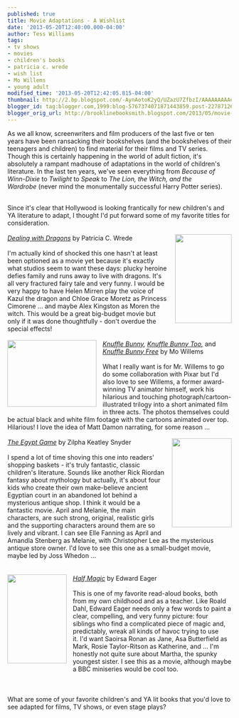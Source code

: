 ```yaml
---
published: true
title: Movie Adaptations - A Wishlist
date: '2013-05-20T12:40:00.000-04:00'
author: Tess Williams
tags:
- tv shows
- movies
- children's books
- patricia c. wrede
- wish list
- Mo Willems
- young adult
modified_time: '2013-05-20T12:42:05.815-04:00'
thumbnail: http://2.bp.blogspot.com/-AynAotoK2yQ/UZazU7ZfbzI/AAAAAAAAAeU/OFGPvn96X5o/s72-c/dealing.jpg
blogger_id: tag:blogger.com,1999:blog-5767374071871443859.post-2278712635305961240
blogger_orig_url: http://brooklinebooksmith.blogspot.com/2013/05/movie-adaptations-wishlist.html
---
```


As we all know, screenwriters and film producers of the last five or ten years have been ransacking their bookshelves (and the bookshelves of their teenagers and children) to find material for their films and TV series. Though this is certainly happening in the world of adult fiction, it's absolutely a rampant madhouse of adaptations in the world of children's literature. In the last ten years, we've seen everything from <i>Because of Winn-Dixie</i>&nbsp;to <i>Twilight</i>&nbsp;to <i>Speak </i>to <i>The Lion, the Witch, and the Wardrobe</i>&nbsp;(never mind the monumentally successful Harry Potter series).<br /><br /><div style="text-align: right;"></div>Since it's clear that Hollywood is looking frantically for new children's and YA literature to adapt, I thought I'd put forward some of my favorite titles for consideration.<br /><br /><a href="http://2.bp.blogspot.com/-AynAotoK2yQ/UZazU7ZfbzI/AAAAAAAAAeU/OFGPvn96X5o/s1600/dealing.jpg" imageanchor="1" style="clear: right; float: right; margin-bottom: 1em; margin-left: 1em;"><img border="0" src="http://2.bp.blogspot.com/-AynAotoK2yQ/UZazU7ZfbzI/AAAAAAAAAeU/OFGPvn96X5o/s1600/dealing.jpg" height="200" width="127" /></a><i><a href="http://www.brooklinebooksmith-shop.com/book/9780152045661">Dealing with Dragons</a>&nbsp;</i>by Patricia C. Wrede<br /><br />I'm actually kind of shocked this one hasn't at least been optioned as a movie yet because it's exactly what studios seem to want these days: plucky heroine defies family and runs away to live with dragons. It's all very fractured fairy tale and very funny. I would be very happy to have Helen Mirren play the voice of Kazul the dragon and Chloe Grace Moretz as Princess Cimorene ... and maybe Alex Kingston as Moren the witch. This would be a great big-budget movie but only if it was done thoughtfully - don't overdue the special effects!<br /><br /><div class="separator" style="clear: both; text-align: center;"><a href="http://1.bp.blogspot.com/-G3LIy60YDpU/UZanwOv-wUI/AAAAAAAAAd4/Q7RG6HFZcuE/s1600/knuffle.jpg" imageanchor="1" style="clear: left; float: left; margin-bottom: 1em; margin-right: 1em;"><img border="0" src="http://1.bp.blogspot.com/-G3LIy60YDpU/UZanwOv-wUI/AAAAAAAAAd4/Q7RG6HFZcuE/s1600/knuffle.jpg" height="150" width="200" /></a></div><span style="font-style: italic;"><a href="http://www.brooklinebooksmith-shop.com/book/9780786818709" style="text-decoration: underline;">Knuffle Bunny</a>, <a href="http://www.brooklinebooksmith-shop.com/book/9781423102991" style="text-decoration: underline;">Knuffle Bunny Too</a><u>,</u></span> and <a href="http://www.brooklinebooksmith-shop.com/book/9780061929571" style="font-style: italic; text-decoration: underline;">Knuffle Bunny Free</a>&nbsp;by Mo Willems<br /><br />What I really want is for Mr. Willems to go do some collaboration with Pixar but I'd also love to see Willems, a former award-winning TV animator himself, work his hilarious and touching photograph/cartoon-illustrated trilogy into a short animated film in three acts. The photos themselves could be actual black and white film footage with the cartoons animated over top. Hilarious! I love the idea of Matt Damon narrating, for some reason ...<br /><br /><a href="http://3.bp.blogspot.com/-WHRub56fX7Y/UZasDNDJ6lI/AAAAAAAAAeE/_jObpG6C_60/s1600/egypt+game.jpg" imageanchor="1" style="clear: right; float: right; margin-bottom: 1em; margin-left: 1em;"><img border="0" src="http://3.bp.blogspot.com/-WHRub56fX7Y/UZasDNDJ6lI/AAAAAAAAAeE/_jObpG6C_60/s1600/egypt+game.jpg" height="200" width="134" /></a><i><a href="http://www.brooklinebooksmith-shop.com/book/9781416990512">The Egypt Game</a></i>&nbsp;by Zilpha Keatley Snyder<br /><br />I spend a lot of time shoving this one into readers' shopping baskets - it's truly fantastic, classic children's literature. Sounds like another Rick Riordan fantasy about mythology but actually, it's about four kids who create their own make-believe ancient Egyptian court in an abandoned lot behind a mysterious antique shop. I think it would be a fantastic movie. April and Melanie, the main characters, are such strong, original, realistic girls and the supporting characters around them are so lively and vibrant. I can see Elle Fanning as April and Amandla Stenberg as Melanie, with Christopher Lee as the mysterious antique store owner. I'd love to see this one as a small-budget movie, maybe led by Joss Whedon ...<br /><br /><br /><a href="http://1.bp.blogspot.com/-TNIM4VCxoaQ/UZpNqSyNBdI/AAAAAAAAAek/jrc9MhHiTvU/s1600/HalfMagic5.jpg" imageanchor="1" style="clear: left; float: left; margin-bottom: 1em; margin-right: 1em;"><img border="0" src="http://1.bp.blogspot.com/-TNIM4VCxoaQ/UZpNqSyNBdI/AAAAAAAAAek/jrc9MhHiTvU/s1600/HalfMagic5.jpg" height="200" width="133" /></a><i><a href="http://www.brooklinebooksmith-shop.com/book/9780152020682">Half Magic</a> </i>by Edward Eager<br /><br />This is one of my favorite read-aloud books, both from my own childhood and as a teacher. Like Roald Dahl, Edward Eager needs only a few words to paint a clear, compelling, and very funny picture: four siblings who find a complicated piece of magic and, predictably,&nbsp;wreak all kinds of&nbsp;havoc&nbsp;trying to use it.&nbsp;I'd want Saoirsa Ronan as Jane, Asa Butterfield as Mark, Rosie Taylor-Ritson as Katherine, and ... I'm honestly not quite sure about Martha, the spunky youngest sister. I see this as a movie, although maybe a BBC miniseries would be cool too.<br /><br /><br /><br />What are some of your favorite children's and YA lit books that you'd love to see adapted for films, TV shows, or even stage plays?<br /><br /><br />&nbsp;&nbsp; 